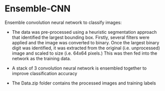 # Ensemble-CNN
Ensemble convolution neural network to classify images:

* The data was pre-processed using a heuristic segmentation approach that identified the largest bounding box.
Firstly, several filters were applied and the image was converted to binary. Once the largest binary digit was identified, it was extracted from the original (i.e. unprocessed) image and scaled to size (i.e. 64x64 pixels.) This was then fed into the network as the training data. 

* A stack of 3 convolution neural network is ensembled together to improve classification accuracy

* The Data.zip folder contains the processed images and training labels
